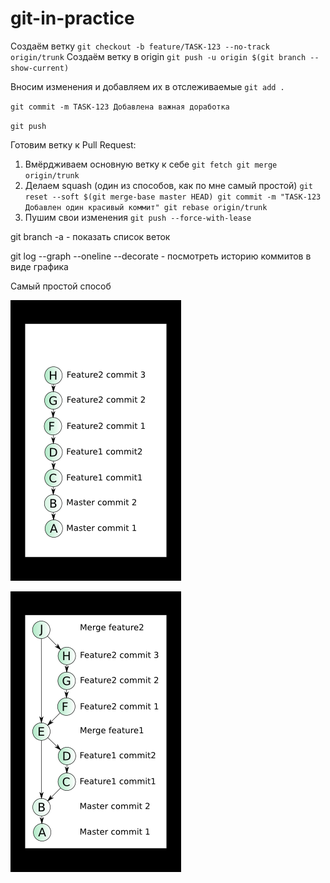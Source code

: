 # git-in-practice

Создаём ветку
`git checkout -b feature/TASK-123 --no-track origin/trunk`
Создаём ветку в origin
`git push -u origin $(git branch --show-current)`

Вносим изменения и добавляем их в отслеживаемые
`git add .`

`git commit -m TASK-123 Добавлена важная доработка`

`git push`

Готовим ветку к Pull Request:
1. Вмёрдживаем основную ветку к себе
`git fetch
git merge origin/trunk`
2. Делаем squash (один из способов, как по мне самый простой)
`git reset --soft $(git merge-base master HEAD)
git commit -m "TASK-123 Добавлен один красивый коммит"
git rebase origin/trunk`
3. Пушим свои изменения
`git push --force-with-lease`

git branch -a - показать список веток

git log --graph --oneline --decorate - посмотреть историю коммитов в виде графика

Самый простой способ

![img.png](img.png)

![img_1.png](img_1.png)